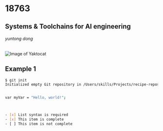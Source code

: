# 18763

## Systems & Toolchains for AI engineering

###### yuntong dong

![Image of Yaktocat](https://octodex.github.com/images/yaktocat.png)


## Example 1

```bash
$ git init
Initialized empty Git repository in /Users/skills/Projects/recipe-repository/.git/


var myVar = "Hello, world!";



- [x] List syntax is required
- [x] This item is complete
- [ ] This item is not complete

